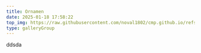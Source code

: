 ```yaml
---
title: Ornamen
date: 2025-01-18 17:58:22
top_img: https://raw.githubusercontent.com/noval1802/cmp.github.io/refs/heads/main/asset/ornamen/IMG-20190131-WA0167.jpg
type: galleryGroup
---
```

 ddsda